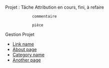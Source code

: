 Projet :
    Tâche
        Attribution
            en cours, fini, à refaire

                commentaire

                pièce


<span>Gestion Projet</span>
            <ul className="nav flex-column">
                <li className="nav-item">
                    <a className="nav-link" href="#">
                        <i className="fas fa-home"></i> Link name
                    </a>
                </li>
                <li className="nav-item">
                    <a className="nav-link" href="#">
                        <i className="fas fa-info-circle"></i> About page
                    </a>
                </li>
                <li className="nav-item">
                    <a className="nav-link" href="#">
                        <i className="fas fa-list"></i> Category name
                    </a>
                </li>
                <li className="nav-item">
                    <a className="nav-link" href="#">
                        <i className="fas fa-file-alt"></i> Another page
                    </a>
                </li>
            </ul>